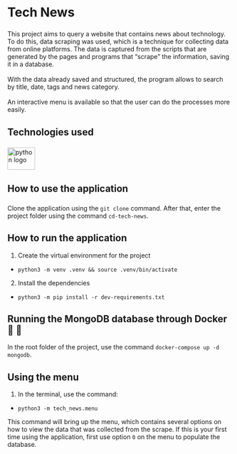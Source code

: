 <h1 align="left">Tech News</h1>

###

<p align="left">This project aims to query a website that contains news about technology. To do this, data scraping was used, which is a technique for collecting data from online platforms. The data is captured from the scripts that are generated by the pages and programs that “scrape” the information, saving it in a database.<br><br>With the data already saved and structured, the program allows to search by title, date, tags and news category.<br><br>An interactive menu is available so that the user can do the processes more easily.</p>

###

<h2 align="left">Technologies used</h2>

###

<div align="left">
  <img src="https://cdn.jsdelivr.net/gh/devicons/devicon/icons/python/python-original.svg" height="50" width="62" alt="python logo"  />
</div>

###

<h2 align="left">How to use the application</h2>

###

Clone the application using the `git clone` command. After that, enter the project folder using the command `cd-tech-news`.

###

<h2 align="left">How to run the application</h2>

1. Create the virtual environment for the project
- `python3 -m venv .venv && source .venv/bin/activate`

2. Install the dependencies
- `python3 -m pip install -r dev-requirements.txt`

###

<h2 align="left">Running the MongoDB database through Docker 🍃 🐳</h2>

In the root folder of the project, use the command `docker-compose up -d mongodb`.

###


<h2 align="left">Using the menu</h2>

1. In the terminal, use the command:
- `python3 -m tech_news.menu`

This command will bring up the menu, which contains several options on how to view the data that was collected from the scrape.
If this is your first time using the application, first use option `0` on the menu to populate the database.
